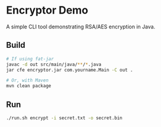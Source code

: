 # Encryptor Demo

A simple CLI tool demonstrating RSA/AES encryption in Java.

## Build

```bash
# If using fat-jar
javac -d out src/main/java/**/*.java
jar cfe encryptor.jar com.yourname.Main -C out .

# Or, with Maven
mvn clean package
```

## Run

```bash
./run.sh encrypt -i secret.txt -o secret.bin
```

